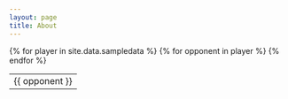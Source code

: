 ```yaml
---
layout: page
title: About
---
```


<table>
{% for player in site.data.sampledata %}
  <tr>
    {% for opponent in player %}
    <td>
      {{ opponent }}
    </td>
  </tr>
{% endfor %}
</table>